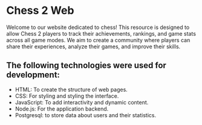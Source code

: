 # Chess 2 Web

Welcome to our website dedicated to chess! This resource is designed to allow Chess 2 players to track their achievements, rankings, and game stats across all game modes. We aim to create a community where players can share their experiences, analyze their games, and improve their skills.

## The following technologies were used for development:

  - HTML: To create the structure of web pages.
  - CSS: For styling and styling the interface. 
  - JavaScript: To add interactivity and dynamic content. 
  - Node.js: For the application backend. 
  - Postgresql: to store data about users and their statistics.
